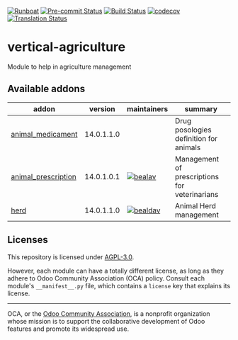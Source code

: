 
[![Runboat](https://img.shields.io/badge/runboat-Try%20me-875A7B.png)](https://runboat.odoo-community.org/builds?repo=OCA/vertical-agriculture&target_branch=14.0)
[![Pre-commit Status](https://github.com/OCA/vertical-agriculture/actions/workflows/pre-commit.yml/badge.svg?branch=14.0)](https://github.com/OCA/vertical-agriculture/actions/workflows/pre-commit.yml?query=branch%3A14.0)
[![Build Status](https://github.com/OCA/vertical-agriculture/actions/workflows/test.yml/badge.svg?branch=14.0)](https://github.com/OCA/vertical-agriculture/actions/workflows/test.yml?query=branch%3A14.0)
[![codecov](https://codecov.io/gh/OCA/vertical-agriculture/branch/14.0/graph/badge.svg)](https://codecov.io/gh/OCA/vertical-agriculture)
[![Translation Status](https://translation.odoo-community.org/widgets/vertical-agriculture-14-0/-/svg-badge.svg)](https://translation.odoo-community.org/engage/vertical-agriculture-14-0/?utm_source=widget)

<!-- /!\ do not modify above this line -->

# vertical-agriculture

Module to help in agriculture management

<!-- /!\ do not modify below this line -->

<!-- prettier-ignore-start -->

[//]: # (addons)

Available addons
----------------
addon | version | maintainers | summary
--- | --- | --- | ---
[animal_medicament](animal_medicament/) | 14.0.1.1.0 |  | Drug posologies definition for animals
[animal_prescription](animal_prescription/) | 14.0.1.0.1 | [![bealav](https://github.com/bealav.png?size=30px)](https://github.com/bealav) | Management of prescriptions for veterinarians
[herd](herd/) | 14.0.1.1.0 | [![bealdav](https://github.com/bealdav.png?size=30px)](https://github.com/bealdav) | Animal Herd management

[//]: # (end addons)

<!-- prettier-ignore-end -->

## Licenses

This repository is licensed under [AGPL-3.0](LICENSE).

However, each module can have a totally different license, as long as they adhere to Odoo Community Association (OCA)
policy. Consult each module's `__manifest__.py` file, which contains a `license` key
that explains its license.

----
OCA, or the [Odoo Community Association](http://odoo-community.org/), is a nonprofit
organization whose mission is to support the collaborative development of Odoo features
and promote its widespread use.
